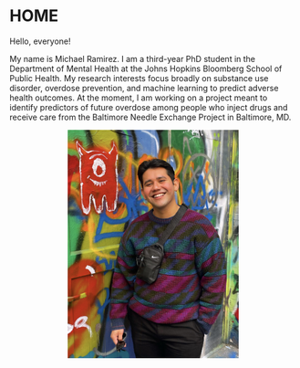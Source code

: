 # HOME

Hello, everyone! 

My name is Michael Ramirez. I am a third-year PhD student in the Department of Mental Health at the Johns Hopkins Bloomberg School of Public Health. My research interests focus broadly on substance use disorder, overdose prevention, and machine learning to predict adverse health outcomes. At the moment, I am working on a project meant to identify predictors of future overdose among people who inject drugs and receive care from the Baltimore Needle Exchange Project in Baltimore, MD. 

<p align="center">
<img src="Graffiti Alley in Baltimore.jpg" width="300" height="400">
</p>

